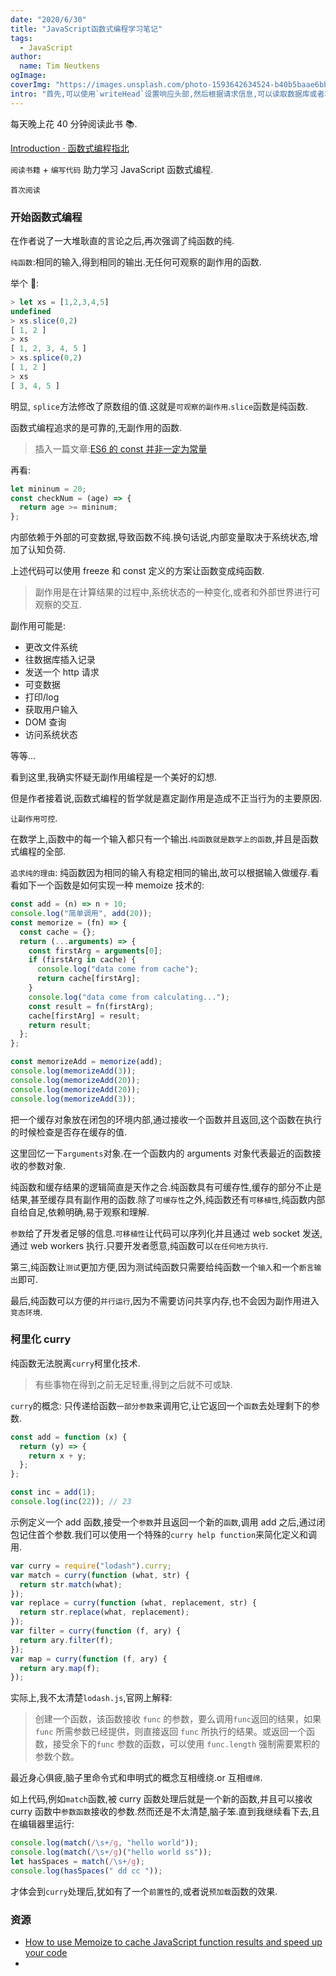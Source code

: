 ```yaml
---
date: "2020/6/30"
title: "JavaScript函数式编程学习笔记"
tags:
  - JavaScript
author:
  name: Tim Neutkens
ogImage:
coverImg: "https://images.unsplash.com/photo-1593642634524-b40b5baae6bb?ixlib=rb-1.2.1&ixid=eyJhcHBfaWQiOjEyMDd9&auto=format&fit=crop&w=2378&q=80"
intro: "首先,可以使用`writeHead`设置响应头部,然后根据请求信息,可以读取数据库或者本地文件,获取资源并且设置相关的逻辑代码,返回不同类型的数据.并且,可以在做相关操作之前,记录相关信息,也许这就是中间件的来源."
---
```


每天晚上花 40 分钟阅读此书 📚.

[Introduction · 函数式编程指北](https://llh911001.gitbooks.io/mostly-adequate-guide-chinese/content/)

`阅读书籍` + `编写代码` 助力学习 JavaScript 函数式编程.

`首次阅读`

### 开始函数式编程

在作者说了一大堆耿直的言论之后,再次强调了纯函数的纯.

`纯函数`:相同的输入,得到相同的输出.无任何可观察的副作用的函数.

举个 🌰:

```js
> let xs = [1,2,3,4,5]
undefined
> xs.slice(0,2)
[ 1, 2 ]
> xs
[ 1, 2, 3, 4, 5 ]
> xs.splice(0,2)
[ 1, 2 ]
> xs
[ 3, 4, 5 ]
```

明显, `splice`方法修改了原数组的值.这就是`可观察的副作用`.`slice`函数是纯函数.

函数式编程追求的是可靠的,无副作用的函数.

> 插入一篇文章:[ES6 的 const 并非一定为常量](https://blog.fundebug.com/2018/07/25/es6-const/)

再看:

```js
let mininum = 20;
const checkNum = (age) => {
  return age >= mininum;
};
```

内部依赖于外部的可变数据,导致函数不纯.换句话说,内部变量取决于系统状态,增加了认知负荷.

上述代码可以使用 freeze 和 const 定义的方案让函数变成纯函数.

> 副作用是在计算结果的过程中,系统状态的一种变化,或者和外部世界进行可观察的交互.

副作用可能是:

- 更改文件系统
- 往数据库插入记录
- 发送一个 http 请求
- 可变数据
- 打印/log
- 获取用户输入
- DOM 查询
- 访问系统状态

等等...

看到这里,我确实怀疑无副作用编程是一个美好的幻想.

但是作者接着说,函数式编程的哲学就是嘉定副作用是造成不正当行为的主要原因.

`让副作用可控`.

在数学上,函数中的每一个输入都只有一个输出.`纯函数就是数学上的函数`,并且是函数式编程的全部.

`追求纯的理由`: 纯函数因为相同的输入有稳定相同的输出,故可以根据输入做缓存.看看如下一个函数是如何实现一种 memoize 技术的:

```js
const add = (n) => n + 10;
console.log("简单调用", add(20));
const memorize = (fn) => {
  const cache = {};
  return (...arguments) => {
    const firstArg = arguments[0];
    if (firstArg in cache) {
      console.log("data come from cache");
      return cache[firstArg];
    }
    console.log("data come from calculating...");
    const result = fn(firstArg);
    cache[firstArg] = result;
    return result;
  };
};

const memorizeAdd = memorize(add);
console.log(memorizeAdd(3));
console.log(memorizeAdd(20));
console.log(memorizeAdd(20));
console.log(memorizeAdd(3));
```

把一个缓存对象放在闭包的环境内部,通过接收一个函数并且返回,这个函数在执行的时候检查是否存在缓存的值.

这里回忆一下`arguments`对象.在一个函数内的 arguments 对象代表最近的函数接收的参数对象.

纯函数和缓存结果的逻辑简直是天作之合.纯函数具有可缓存性,缓存的部分不止是结果,甚至缓存具有副作用的函数.除了`可缓存性`之外,纯函数还有`可移植性`,纯函数内部自给自足,依赖明确,易于观察和理解.

`参数`给了开发者足够的信息.`可移植性`让代码可以序列化并且通过 web socket 发送,通过 web workers 执行.只要开发者愿意,纯函数可以`在任何地方执行`.

第三,纯函数让`测试`更加方便,因为测试纯函数只需要给纯函数一个`输入`和一个`断言输出`即可.

最后,纯函数可以方便的`并行运行`,因为不需要访问共享内存,也不会因为副作用进入`竞态环境`.

### 柯里化 curry

纯函数无法脱离`curry`柯里化技术.

> 有些事物在得到之前无足轻重,得到之后就不可或缺.

`curry`的概念: 只传递给函数`一部分参数`来调用它,让它返回一个`函数`去处理剩下的参数.

```js
const add = function (x) {
  return (y) => {
    return x + y;
  };
};

const inc = add(1);
console.log(inc(22)); // 23
```

示例定义一个 add 函数,接受一个`参数`并且返回一个新的`函数`,调用 add 之后,通过闭包记住首个参数.我们可以使用一个特殊的`curry help function`来简化定义和调用.

```js
var curry = require("lodash").curry;
var match = curry(function (what, str) {
  return str.match(what);
});
var replace = curry(function (what, replacement, str) {
  return str.replace(what, replacement);
});
var filter = curry(function (f, ary) {
  return ary.filter(f);
});
var map = curry(function (f, ary) {
  return ary.map(f);
});
```

实际上,我不太清楚`lodash.js`,官网上解释:

> 创建一个函数，该函数接收 `func` 的参数，要么调用`func`返回的结果，如果 `func` 所需参数已经提供，则直接返回 `func` 所执行的结果。或返回一个函数，接受余下的`func` 参数的函数，可以使用 `func.length` 强制需要累积的参数个数。

最近身心俱疲,脑子里命令式和申明式的概念互相缠绕.or 互相`缠绵`.

如上代码,例如`match`函数,被 curry 函数处理后就是一个新的函数,并且可以接收 curry 函数中`参数函数`接收的参数.然而还是不太清楚,脑子笨.直到我继续看下去,且在编辑器里运行:

```js
console.log(match(/\s+/g, "hello world"));
console.log(match(/\s+/g)("hello world ss"));
let hasSpaces = match(/\s+/g);
console.log(hasSpaces(" dd cc "));
```

才体会到`curry`处理后,犹如有了一个`前置性`的,或者说`预加载`函数的效果.

### 资源

- [How to use Memoize to cache JavaScript function results and speed up your code](https://www.freecodecamp.org/news/understanding-memoize-in-javascript-51d07d19430e/)
-
